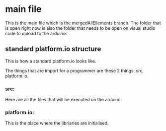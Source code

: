 # main file
This is the main file which is the mergedAllEllements branch. 
The folder that is open right now is also the folder that needs to be open on visual studio code to upload to the arduino.

## standard platform.io structure
This is how a standard platform.io looks like. 

The things that are import for a programmer are these 2 things: src, platform.io.

### src:

Here are all the files that will be executed on the arduino.

### platform.io:

This is the place where the libriaries are initialised.
